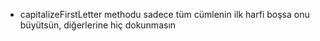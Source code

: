 * capitalizeFirstLetter methodu sadece tüm cümlenin ilk harfi boşsa onu büyütsün, diğerlerine hiç dokunmasın